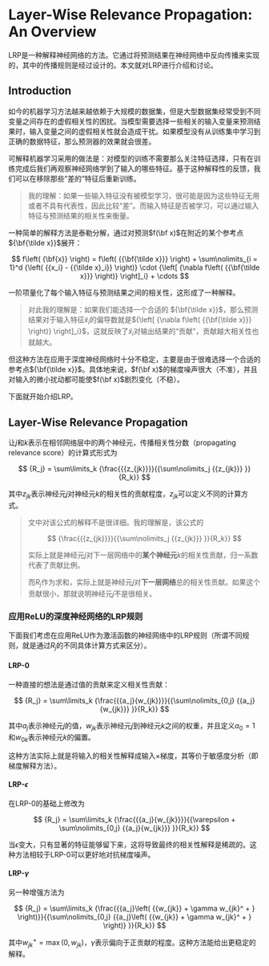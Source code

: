 # Layer-Wise Relevance Propagation: An Overview

LRP是一种解释神经网络的方法。它通过将预测结果在神经网络中反向传播来实现的，其中的传播规则是经过设计的。本文就对LRP进行介绍和讨论。

## Introduction

如今的机器学习方法越来越依赖于大规模的数据集，但是大型数据集经常受到不同变量之间存在的虚假相关性的困扰。当模型需要选择一些相关的输入变量来预测结果时，输入变量之间的虚假相关性就会造成干扰。如果模型没有从训练集中学习到正确的数据特征，那么预测器的效果就会很差。

可解释机器学习采用的做法是：对模型的训练不需要那么关注特征选择，只有在训练完成后我们再观察神经网络学到了输入的哪些特征。基于这种解释性的反馈，我们可以在移除那些”差的”特征后重新训练。

> 我的理解：如果一些输入特征没有被模型学习，很可能是因为这些特征无用或者不具有代表性，因此比较“差”。而输入特征是否被学习，可以通过输入特征与预测结果的相关性来衡量。

一种简单的解释方法是泰勒分解，通过对预测$f(\bf x)$在附近的某个参考点${\bf{\tilde x}}$展开：

$$
f\left( {\bf{x}} \right) = f\left( {{\bf{\tilde x}}} \right) + \sum\nolimits_{i = 1}^d {\left( {{x_i} - {{\tilde x}_i}} \right)}  \cdot {\left[ {\nabla f\left( {{\bf{\tilde x}}} \right)} \right]_i} +  \cdots
$$

一阶项量化了每个输入特征与预测结果之间的相关性，这形成了一种解释。

> 对此我的理解是：如果我们能选择一个合适的 ${\bf{\tilde x}}$，那么预测结果对于输入特征${\tilde x_i}$的偏导数就是${\left[ {\nabla f\left( {{\bf{\tilde x}}} \right)} \right]_i}$，这就反映了${\tilde x_i}$对输出结果的“贡献”，贡献越大相关性也就越大。

但这种方法在应用于深度神经网络时十分不稳定，主要是由于很难选择一个合适的参考点${\bf{\tilde x}}$。具体地来说，$f(\bf x)$的梯度噪声很大（不准），并且对输入的微小扰动都可能使$f(\bf x)$剧烈变化（不稳）。

下面就开始介绍LRP。

## Layer-Wise Relevance Propagation

让$j$和$k$表示在相邻网络层中的两个神经元，传播相关性分数（propagating relevance score）的计算式形式为

$$
{R_j} = \sum\limits_k {\frac{{{z_{jk}}}}{{\sum\nolimits_j {{z_{jk}}} }}{R_k}}
$$

其中${z_{jk}}$表示神经元$j$对神经元$k$的相关性的贡献程度，${z_{jk}}$可以定义不同的计算方式。

> 文中对该公式的解释不是很详细。我的理解是，该公式的
>
> $$
> {\frac{{{z_{jk}}}}{{\sum\nolimits_j {{z_{jk}}} }}{R_k}}
> $$
>
> 实际上就是神经元$j$对下一层网络中的**某个神经元**$k$的相关性贡献，归一系数代表了贡献比例。
>
> 而$R_j$作为求和，实际上就是神经元$j$对**下一层网络**总的相关性贡献。如果这个贡献很小，那就说明神经元$j$不是很相关。

### 应用ReLU的深度神经网络的LRP规则

下面我们考虑在应用ReLU作为激活函数的神经网络中的LRP规则（所谓不同规则，就是通过$R_j$的不同具体计算方式来区分）。

#### LRP-0

一种直接的想法是通过值的贡献来定义相关性贡献：

$$
{R_j} = \sum\limits_k {\frac{{{a_j}{w_{jk}}}}{{\sum\nolimits_{0,j} {{a_j}{w_{jk}}} }}{R_k}}
$$

其中$a_j$表示神经元$j$的值，$w_{jk}$表示神经元$j$到神经元$k$之间的权重，并且定义$a_0=1$和$w_{0k}$表示神经元$k$的偏置。

这种方法实际上就是将输入的相关性解释成输入$\times$梯度，其等价于敏感度分析（即梯度解释方法）。

#### LRP-$\epsilon$

在LRP-0的基础上修改为

$$
{R_j} = \sum\limits_k {\frac{{{a_j}{w_{jk}}}}{{\varepsilon  + \sum\nolimits_{0,j} {{a_j}{w_{jk}}} }}{R_k}}
$$

当$\epsilon$变大，只有显著的特征能够留下来，这将导致最终的相关性解释是稀疏的。这种方法相较于LRP-0可以更好地对抗梯度噪声。

#### LRP-$\gamma$

另一种增强方法为

$$
{R_j} = \sum\limits_k {\frac{{{a_j}\left( {{w_{jk}} + \gamma w_{jk}^ + } \right)}}{{\sum\nolimits_{0,j} {{a_j}\left( {{w_{jk}} + \gamma w_{jk}^ + } \right)} }}{R_k}}
$$

其中$w_{jk}^ +  = \max \left( {0,{w_{jk}}} \right)$，$\gamma$表示偏向于正贡献的程度。这种方法能给出更稳定的解释。
